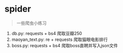 # spider
>一些爬虫小练习

1. db.py: requests + bs4 爬取豆瓣250
2. maoyan_text.py: re + requests 爬取猫眼电影排行
3. boss.py: requests + bs4 爬取boss直聘并写入json文件

